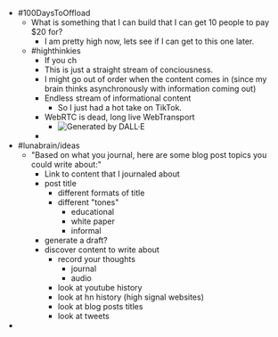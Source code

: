 - #100DaysToOffload
	- What is something that I can build that I can get 10 people to pay $20 for?
		- I am pretty high now, lets see if I can get to this one later.
	- #highthinkies
		- If you ch
		- This is just a straight stream of conciousness.
		- I might go out of order when the content comes in (since my brain thinks asynchronously with information coming out)
		- Endless stream of informational content
			- So I just had a hot take on TikTok.
		- WebRTC is dead, long live WebTransport
			- ![Generated by DALL·E](https://files.oaiusercontent.com/file-sAIN60rx3uMrmxQzwCyBv6Sf?se=2024-01-05T03%3A09%3A47Z&sp=r&sv=2021-08-06&sr=b&rscc=max-age%3D31536000%2C%20immutable&rscd=attachment%3B%20filename%3De29fe83c-f739-4c30-83c9-76db543386fa.webp&sig=S1QAh3Qb4NjPzzfgXI9mjP7PsutEzrhxLZLz2zGjSgE%3D)
		-
- #lunabrain/ideas
	- "Based on what you journal, here are some blog post topics you could write about:"
		- Link to content that I journaled about
		- post title
			- different formats of title
			- different "tones"
				- educational
				- white paper
				- informal
		- generate a draft?
		- discover content to write about
			- record your thoughts
				- journal
				- audio
			- look at youtube history
			- look at hn history (high signal websites)
			- look at blog posts titles
			- look at tweets
-